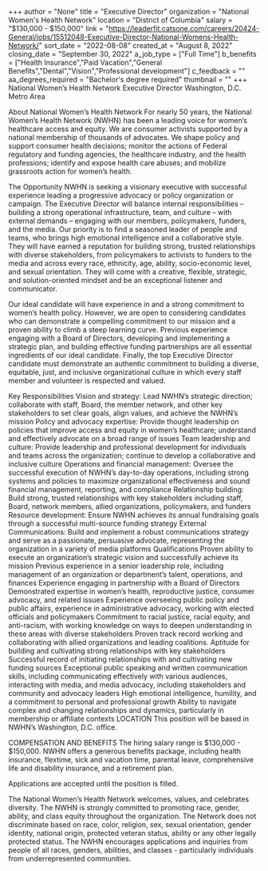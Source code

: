 +++
author = "None"
title = "Executive Director"
organization = "National Women's Health Network"
location = "District of Columbia"
salary = "$130,000 - $150,000"
link = "https://leaderfit.catsone.com/careers/20424-General/jobs/15512048-Executive-Director-National-Womens-Health-Network/"
sort_date = "2022-08-08"
created_at = "August 8, 2022"
closing_date = "September 30, 2022"
a_job_type = ["Full Time"]
b_benefits = ["Health Insurance","Paid Vacation","General Benefits","Dental","Vision","Professional development"]
c_feedback = ""
aa_degrees_required = "Bachelor's degree required"
thumbnail = ""
+++
National Women’s Health Network
Executive Director
Washington, D.C. Metro Area

About National Women’s Health Network
For nearly 50 years, the National Women’s Health Network (NWHN) has been a leading voice for women’s healthcare access and equity. We are consumer activists supported by a national membership of thousands of advocates. We shape policy and support consumer health decisions; monitor the actions of Federal regulatory and funding agencies, the healthcare industry, and the health professions; identify and expose health care abuses; and mobilize grassroots action for women’s health.

The Opportunity
NWHN is seeking a visionary executive with successful experience leading a progressive advocacy or policy organization or campaign. The Executive Director will balance internal responsibilities – building a strong operational infrastructure, team, and culture – with external demands – engaging with our members, policymakers, funders, and the media. Our priority is to find a seasoned leader of people and teams, who brings high emotional intelligence and a collaborative style. They will have earned a reputation for building strong, trusted relationships with diverse stakeholders, from policymakers to activists to funders to the media and across every race, ethnicity, age, ability, socio-economic level, and sexual orientation. They will come with a creative, flexible, strategic, and solution-oriented mindset and be an exceptional listener and communicator.

Our ideal candidate will have experience in and a strong commitment to women’s health policy. However, we are open to considering candidates who can demonstrate a compelling commitment to our mission and a proven ability to climb a steep learning curve. Previous experience engaging with a Board of Directors, developing and implementing a strategic plan, and building effective funding partnerships are all essential ingredients of our ideal candidate. Finally, the top Executive Director candidate must demonstrate an authentic commitment to building a diverse, equitable, just, and inclusive organizational culture in which every staff member and volunteer is respected and valued.

Key Responsibilities
Vision and strategy: Lead NWHN’s strategic direction; collaborate with staff, Board, the member network, and other key stakeholders to set clear goals, align values, and achieve the NWHN’s mission
Policy and advocacy expertise: Provide thought leadership on policies that improve access and equity in women’s healthcare; understand and effectively advocate on a broad range of issues
Team leadership and culture: Provide leadership and professional development for individuals and teams across the organization; continue to develop a collaborative and inclusive culture
Operations and financial management: Oversee the successful execution of NWHN’s day-to-day operations, including strong systems and policies to maximize organizational effectiveness and sound financial management, reporting, and compliance
Relationship building: Build strong, trusted relationships with key stakeholders including staff, Board, network members, allied organizations, policymakers, and funders
Resource development: Ensure NWHN achieves its annual fundraising goals through a successful multi-source funding strategy
External Communications: Build and implement a robust communications strategy and serve as a passionate, persuasive advocate, representing the organization in a variety of media platforms
Qualifications
Proven ability to execute an organization’s strategic vision and successfully achieve its mission
Previous experience in a senior leadership role, including management of an organization or department’s talent, operations, and finances
Experience engaging in partnership with a Board of Directors
Demonstrated expertise in women’s health, reproductive justice, consumer advocacy, and related issues
Experience overseeing public policy and public affairs, experience in administrative advocacy, working with elected officials and policymakers
Commitment to racial justice, racial equity, and anti-racism, with working knowledge on ways to deepen understanding in these areas with diverse stakeholders
Proven track record working and collaborating with allied organizations and leading coalitions.
Aptitude for building and cultivating strong relationships with key stakeholders
Successful record of initiating relationships with and cultivating new funding sources
Exceptional public speaking and written communication skills, including communicating effectively with various audiences, interacting with media, and media advocacy, including stakeholders and community and advocacy leaders
High emotional intelligence, humility, and a commitment to personal and professional growth
Ability to navigate complex and changing relationships and dynamics, particularly in membership or affiliate contexts
LOCATION
This position will be based in NWHN’s Washington, D.C. office.

COMPENSATION AND BENEFITS
The hiring salary range is $130,000 - $150,000. NWHN offers a generous benefits package, including health insurance, flextime, sick and vacation time, parental leave, comprehensive life and disability insurance, and a retirement plan.

Applications are accepted until the position is filled.

The National Women’s Health Network welcomes, values, and celebrates diversity. The NWHN is strongly committed to promoting race, gender, ability, and class equity throughout the organization. The Network does not discriminate based on race, color, religion, sex, sexual orientation, gender identity, national origin, protected veteran status, ability or any other legally protected status. The NWHN encourages applications and inquiries from people of all races, genders, abilities, and classes - particularly individuals from underrepresented communities.